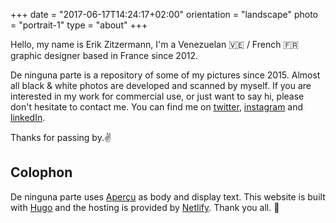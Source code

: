 +++
date = "2017-06-17T14:24:17+02:00"
orientation = "landscape"
photo = "portrait-1"
type = "about"
+++

Hello, my name is Erik Zitzermann, I'm a Venezuelan :venezuela: / French :fr: graphic designer based in France since 2012.

De ninguna parte is a repository of some of my pictures since 2015. Almost all black & white photos are developed and scanned by myself. If you are interested in my work for commercial use, or just want to say hi, please don't hesitate to contact me. You can find me on [twitter](https://twitter.com/erikzitzermann), [instagram](https://www.instagram.com/peleco/) and [linkedIn](https://www.linkedin.com/in/ezitzermann/).

Thanks for passing by.:v:


Colophon
--

De ninguna parte uses [Aperçu](https://www.colophon-foundry.org/typefaces/apercu/) as body and display text. This website is built with [Hugo](https://gohugo.io/) and the hosting is provided by [Netlify](https://www.netlify.com/). Thank you all. :clap:
